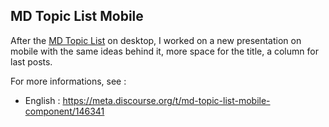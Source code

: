 ## MD Topic List Mobile

After the [MD Topic List](https://github.com/MonDiscourse/md-topic-list) on desktop, I worked on a new presentation on mobile with the same ideas behind it, more space for the title, a column for last posts.

For more informations, see : 

- English : https://meta.discourse.org/t/md-topic-list-mobile-component/146341